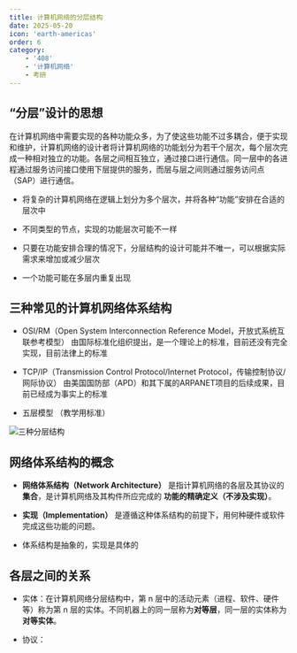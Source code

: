 ```yaml
---
title: 计算机网络的分层结构
date: 2025-05-20
icon: 'earth-americas'
order: 6
category: 
    - '408'
    - '计算机网络'
    - 考研
---
```


## “分层”设计的思想

在计算机网络中需要实现的各种功能众多，为了使这些功能不过多耦合，便于实现和维护，计算机网络的设计者将计算机网络的功能划分为若干个层次，每个层次完成一种相对独立的功能。各层之间相互独立，通过接口进行通信。同一层中的各进程通过服务访问接口使用下层提供的服务，而层与层之间则通过服务访问点（SAP）进行通信。

- 将复杂的计算机网络在逻辑上划分为多个层次，并将各种“功能”安排在合适的层次中

- 不同类型的节点，实现的功能层次可能不一样

- 只要在功能安排合理的情况下，分层结构的设计可能并不唯一，可以根据实际需求来增加或减少层次

- 一个功能可能在多层内重复出现

## 三种常见的计算机网络体系结构

- OSI/RM（Open System Interconnection Reference Model，开放式系统互联参考模型） 由国际标准化组织提出，是一个理论上的标准，目前还没有完全实现，目前法律上的标准

- TCP/IP（Transmission Control Protocol/Internet Protocol，传输控制协议/网际协议） 由美国国防部（APD）和其下属的ARPANET项目的后续成果，目前已经成为事实上的标准

- 五层模型 （教学用标准）

![三种分层结构](//store.s1r0ko.top/svg/3.svg)

## 网络体系结构的概念

- **网络体系结构（Network Architecture）** 是指计算机网络的各层及其协议的 **集合**，是计算机网络及其构件所应完成的 **功能的精确定义（不涉及实现）**。

- **实现（Implementation）** 是遵循这种体系结构的前提下，用何种硬件或软件完成这些功能的问题。

- 体系结构是抽象的，实现是具体的

## 各层之间的关系

- 实体：在计算机网络分层结构中，第 n 层中的活动元素（进程、软件、硬件等）称为第 n 层的实体。不同机器上的同一层称为**对等层**，同一层的实体称为**对等实体**。

- 协议：